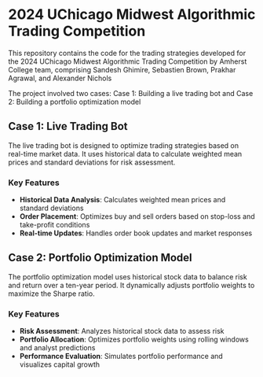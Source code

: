 # 2024 UChicago Midwest Algorithmic Trading Competition 

This repository contains the code for the trading strategies developed for the 2024 UChicago Midwest Algorithmic Trading Competition by Amherst College team,
comprising Sandesh Ghimire, Sebastien Brown, Prakhar Agrawal, and Alexander Nichols

The project involved two cases: Case 1: Building a live trading bot and Case 2: Building a portfolio optimization model

## Case 1: Live Trading Bot

The live trading bot is designed to optimize trading strategies based on real-time market data. It uses historical data to calculate weighted mean prices 
and standard deviations for risk assessment.

### Key Features

- **Historical Data Analysis**: Calculates weighted mean prices and standard deviations
- **Order Placement**: Optimizes buy and sell orders based on stop-loss and take-profit conditions
- **Real-time Updates**: Handles order book updates and market responses


## Case 2: Portfolio Optimization Model
The portfolio optimization model uses historical stock data to balance risk and return over a ten-year period. It dynamically adjusts portfolio weights to 
maximize the Sharpe ratio.

### Key Features
- **Risk Assessment**: Analyzes historical stock data to assess risk
- **Portfolio Allocation**: Optimizes portfolio weights using rolling windows and analyst predictions
- **Performance Evaluation**: Simulates portfolio performance and visualizes capital growth
